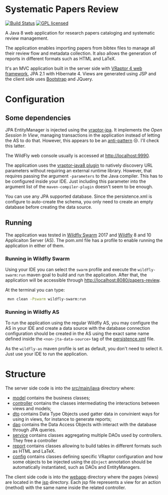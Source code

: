 # Systematic Papers Review

[![Build Status](https://img.shields.io/travis/manoelcampos/papers-review/master.svg)](https://travis-ci.org/manoelcampos/papers-review) [![GPL licensed](https://img.shields.io/badge/license-GPL-blue.svg)](http://www.gnu.org/licenses/gpl-3.0)


A Java 8 web application for research papers cataloging and systematic review management.

The application enables importing papers from bibtex files to manage all their review flow and metadata collection.
It also allows the generation of reports in different formats such as HTML and LaTeX.

It's an MVC application built in the server side with [VRaptor 4 web framework](http://vraptor.org), JPA 2.1 with Hibernate 4.
Views are generated using JSP and the client side uses [Bootstrap](http://getbootstrap.com) and JQuery.

# Configuration

## Some dependencies
JPA EntityManager is injected using the [vraptor-jpa](http://www.vraptor.org/en/docs/plugins/#vraptor-jpa). It
implements the *Open Session In View*, managing transactions in the application instead of letting the AS to do that.
However, this appears to be an [anti-pattern](https://vladmihalcea.com/2016/05/30/the-open-session-in-view-anti-pattern) :unamused:. I'll check this latter.

The WildFly web console usually is accessed at [http://localhost:9990](http://localhost:9990).

The application uses the [vraptor-java8 plugin](http://www.vraptor.org/en/docs/plugins/#vraptor-java-8) to natively
discovery URL parameters without requiring an external runtime library. 
However, that requires passing the argument `-parameters` to the Java compiler. 
This has to be configured inside your IDE. Just including this parameter
into the argument list of the `maven-compiler-plugin` doesn't seem to be enough.

You can use any JPA supported database. Since the persistence.xml is configure to auto-create the schema, 
you only need to create an empty database before creating the data source.

## Running
The application was tested in [Wildfly Swarm](http://wildfly-swarm.io) 2017 and [Wildfly](http://wildfly.org) 8 and 10 Applicaiton Server (AS).
The pom.xml file has a profile to enable running the application in either of them. 

### Running in Wildfly Swarm
Using your IDE you can select the `swarm` profile and execute the `wildfly-swarm:run` maven goal to build and run the application.
After that, the application will be accessible through <http://localhost:8080/papers-review>.

At the terminal you can type:
```bash
 mvn clean -Pswarm wildfly-swarm:run
 ```

### Running in Wildfly AS
To run the application using the regular Wildfly AS, you may configure the AS in your IDE
and create a data source with the database connection configuration should be created in the AS
using the exact same name defined inside the `<non-jta-data-source>` tag of the [persistence.xml](/src/main/resources/META-INF/persistence.xml) file.

As the `wildfly-as` maven profile is set as default, you don't need to select it.
Just use your IDE to run the application.

# Structure

The server side code is into the [src/main/java](/src/main/java) directory where:

- [model](/src/main/java/com/manoelcampos/papersreview/model) contains the business classes;
- [controller](/src/main/java/com/manoelcampos/papersreview/controller) contains the classes intermediating the interactions between views and models;
- [dto](/src/main/java/com/manoelcampos/papersreview/dto) contains Data Type Objects used gatter data in convinient ways for using in views, for instance to generate reports;
- [dao](/src/main/java/com/manoelcampos/papersreview/dao) contains the Data Access Objects with interact with the database through JPA queries.
- [service](/src/main/java/com/manoelcampos/papersreview/service) contains classes aggregating multiple DAOs used by controllers. They free a controller 
- [report](/src/main/java/com/manoelcampos/papersreview/report) contains classes allowing to build tables in different formats such as HTML and LaTeX.
- [config](/src/main/java/com/manoelcampos/papersreview/config) contains classes defining specific VRaptor configuration
and how some objects to be injected using the `@Inject` annotation should be automatically instantiated, such as DAOs and EntityManagers.

The client side code is into the [webapp](/src/main/webapp) directory where the pages (views) are 
located in the [jsp](/src/main/webapp/WEB-INF/jsp) directory. Each jsp file represents
a view for an action (method) with the same name inside the related controller.
 